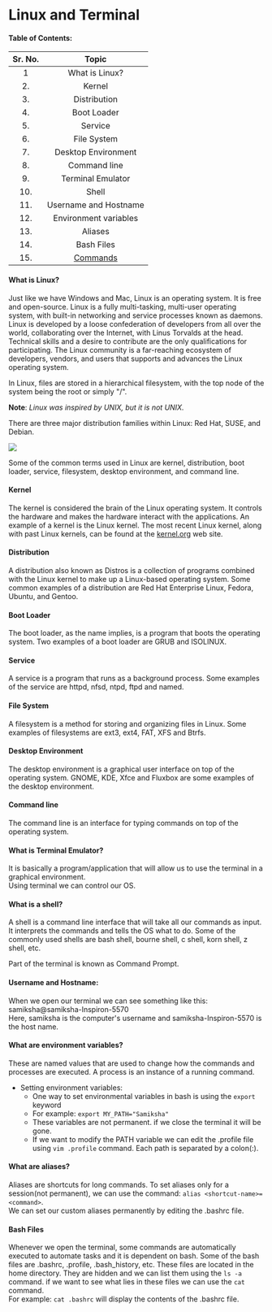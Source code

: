 # Linux and Terminal

#### Table of Contents:

| Sr. No. | Topic                      
|:-------:|:-------------:        
| 1       | What is Linux?        
| 2.      | Kernel                
| 3.      | Distribution          
| 4.      | Boot Loader           
| 5.      | Service               
| 6.      | File System           
| 7.      | Desktop Environment   
| 8.      | Command line          
| 9.      | Terminal Emulator     
| 10.     | Shell                 
| 11.     | Username and Hostname                                                 
| 12.     | Environment variables                                                                                     
| 13.     | Aliases                                                                                                   
| 14.     | Bash Files                                                                                                
| 15.     | <a href="https://github.com/samikshakute/Linux-and-Terminal/tree/main/commands">Commands</a>              





#### What is Linux?
Just like we have Windows and Mac, Linux is an operating system. It is free and open-source.
Linux is a fully multi-tasking, multi-user operating system, with built-in networking and service processes known as daemons.
Linux is developed by a loose confederation of developers from all over the world, collaborating over the Internet, with Linus Torvalds at the head. Technical skills and a desire to contribute are the only qualifications for participating.
The Linux community is a far-reaching ecosystem of developers, vendors, and users that supports and advances the Linux operating system.

In Linux, files are stored in a hierarchical filesystem, with the top node of the system being the root or simply "/".

**Note**: *Linux was inspired by UNIX, but it is not UNIX.*

There are three major distribution families within Linux: Red Hat, SUSE, and Debian. 

<img src="https://courses.edx.org/assets/courseware/v1/1d8c97abd237dcd44a5fe5464f6521ac/asset-v1:LinuxFoundationX+LFS101x+2T2021+type@asset+block/chapter01_The_Linux_Kernel_Distribution_Families_and_Individual_Distributions.png">

Some of the common terms used in Linux are kernel, distribution, boot loader, service, filesystem, desktop environment, and command line.
#### Kernel
The kernel is considered the brain of the Linux operating system. It controls the hardware and makes the hardware interact with the applications. An example of a kernel is the Linux kernel. The most recent Linux kernel, along with past Linux kernels, can be found at the <a href="https://kernel.org/">kernel.org</a> web site.

#### Distribution
A distribution also known as Distros is a collection of programs combined with the Linux kernel to make up a Linux-based operating system. Some common examples of a distribution are Red Hat Enterprise Linux, Fedora, Ubuntu, and Gentoo.

#### Boot Loader
The boot loader, as the name implies, is a program that boots the operating system. Two examples of a boot loader are GRUB and ISOLINUX.

#### Service
A service is a program that runs as a background process. Some examples of the service are httpd, nfsd, ntpd, ftpd and named.

#### File System
A filesystem is a method for storing and organizing files in Linux. Some examples of filesystems are ext3, ext4, FAT, XFS and Btrfs.

#### Desktop Environment
The desktop environment is a graphical user interface on top of the operating system. GNOME, KDE, Xfce and Fluxbox are some examples of the desktop environment.

#### Command line
The command line is an interface for typing commands on top of the operating system.

#### What is Terminal Emulator?
It is basically a program/application that will allow us to use the terminal in a graphical environment. </br>
Using terminal we can control our OS.

#### What is a shell?
A shell is a command line interface that will take all our commands as input. It interprets the commands and tells the OS what to do. Some of the commonly used shells are bash shell, bourne shell, c shell, korn shell, z shell, etc. </br>

Part of the terminal is known as Command Prompt.

#### Username and Hostname:
When we open our terminal we can see something like this: samiksha@samiksha-Inspiron-5570 </br>
Here, samiksha is the computer's username and samiksha-Inspiron-5570 is the host name.

#### What are environment variables?
These are named values that are used to change how the commands and processes are executed. 
A process is an instance of a running command.
  - Setting environment variables:
    - One way to set environmental variables in bash is using the `export` keyword </br>
    - For example: `export MY_PATH="Samiksha"`
    - These variables are not permanent. if we close the terminal it will be gone.
    - If we want to modify the PATH variable we can edit the .profile file using `vim .profile` command. Each path is separated by a colon(:).

#### What are aliases?
Aliases are shortcuts for long commands. To set aliases only for a session(not permanent), we can use the command: `alias <shortcut-name>=<command>`.<br>
We can set our custom aliases permanently by editing the .bashrc file.

#### Bash Files
Whenever we open the terminal, some commands are automatically executed to automate tasks and it is dependent on bash.
Some of the bash files are .bashrc, .profile, .bash_history, etc. These files are located in the home directory. They are hidden and we can list them using the `ls -a` command. if we want to see what lies in these files we can use the `cat` command. </br>
For example: `cat .bashrc` will display the contents of the .bashrc file.
